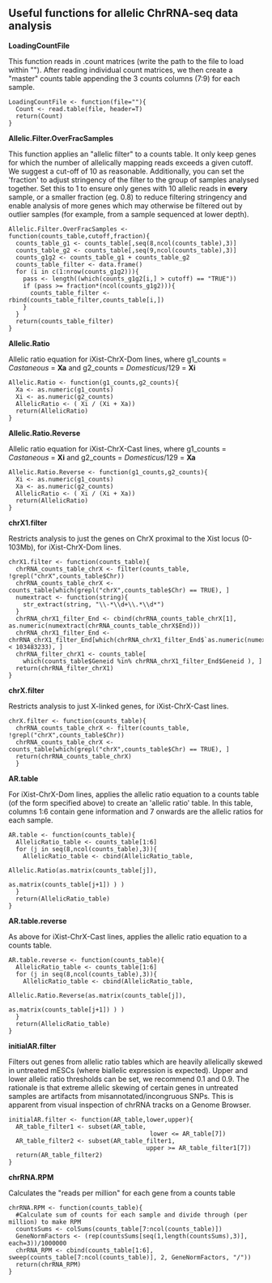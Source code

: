 
## Useful functions for allelic ChrRNA-seq data analysis
**LoadingCountFile**

This function reads in .count matrices (write the path to the file to load within ""). After reading individual count matrices, we then create a "master" counts table appending the 3 counts columns (7:9) for each sample.
```{LoadingCountFile}
LoadingCountFile <- function(file=""){
  Count <- read.table(file, header=T)
  return(Count)
}
```

**Allelic.Filter.OverFracSamples**

This function applies an "allelic filter" to a counts table. It only keep genes for which the number of allelically mapping reads exceeds a given cutoff. We suggest a cut-off of 10 as reasonable.
Additionally, you can set the 'fraction' to adjust stringency of the filter to the group of samples analysed together. Set this to 1 to ensure only genes with 10 allelic reads in **every** sample, or a smaller fraction (eg. 0.8) to reduce filtering stringency and enable analysis of more genes which may otherwise be filtered out by outlier samples (for example, from a sample sequenced at lower depth).

```{Allelic.Filter.OverFracSamples}
Allelic.Filter.OverFracSamples <- function(counts_table,cutoff,fraction){
  counts_table_g1 <- counts_table[,seq(8,ncol(counts_table),3)]
  counts_table_g2 <- counts_table[,seq(9,ncol(counts_table),3)]
  counts_g1g2 <- counts_table_g1 + counts_table_g2
  counts_table_filter <- data.frame()
  for (i in c(1:nrow(counts_g1g2))){
    pass <- length((which(counts_g1g2[i,] > cutoff) == "TRUE"))
    if (pass >= fraction*(ncol(counts_g1g2))){
      counts_table_filter <- rbind(counts_table_filter,counts_table[i,])
    }
  }
  return(counts_table_filter)
}
```

**Allelic.Ratio**

Allelic ratio equation for iXist-ChrX-Dom lines, where g1_counts = *Castaneous* = **Xa** and g2_counts = *Domesticus*/129 = **Xi**
```{Allelic.Ratio}
Allelic.Ratio <- function(g1_counts,g2_counts){
  Xa <- as.numeric(g1_counts)
  Xi <- as.numeric(g2_counts)
  AllelicRatio <- ( Xi / (Xi + Xa))
  return(AllelicRatio)
}
```

**Allelic.Ratio.Reverse**

Allelic ratio equation for iXist-ChrX-Cast lines, where g1_counts = *Castaneous* = **Xi** and g2_counts = *Domesticus*/129 = **Xa**

```{Allelic.Ratio.Reverse}
Allelic.Ratio.Reverse <- function(g1_counts,g2_counts){
  Xi <- as.numeric(g1_counts)
  Xa <- as.numeric(g2_counts)
  AllelicRatio <- ( Xi / (Xi + Xa))
  return(AllelicRatio)
}
```

**chrX1.filter**

Restricts analysis to just the genes on ChrX proximal to the Xist locus (0-103Mb), for iXist-ChrX-Dom lines.

```{chrX1.filter}
chrX1.filter <- function(counts_table){
  chrRNA_counts_table_chrX <- filter(counts_table, !grepl("chrX",counts_table$Chr))
  chrRNA_counts_table_chrX <-  counts_table[which(grepl("chrX",counts_table$Chr) == TRUE), ]
  numextract <- function(string){
    str_extract(string, "\\-*\\d+\\.*\\d*")
  }
  chrRNA_chrX1_filter_End <- cbind(chrRNA_counts_table_chrX[1], as.numeric(numextract(chrRNA_counts_table_chrX$End)))
  chrRNA_chrX1_filter_End <- chrRNA_chrX1_filter_End[which(chrRNA_chrX1_filter_End$`as.numeric(numextract(chrRNA_counts_table_chrX$End))` < 103483233), ]
  chrRNA_filter_chrX1 <- counts_table[
    which(counts_table$Geneid %in% chrRNA_chrX1_filter_End$Geneid ), ]
  return(chrRNA_filter_chrX1)
}
```

**chrX.filter**

Restricts analysis to just X-linked genes, for iXist-ChrX-Cast lines.

```{chrX.filter}
chrX.filter <- function(counts_table){
  chrRNA_counts_table_chrX <- filter(counts_table, !grepl("chrX",counts_table$Chr))
  chrRNA_counts_table_chrX <-  counts_table[which(grepl("chrX",counts_table$Chr) == TRUE), ]
  return(chrRNA_counts_table_chrX)
  }
  ```

**AR.table**

For iXist-ChrX-Dom lines, applies the allelic ratio equation to a counts table (of the form specified above) to create an 'allelic ratio' table. In this table, columns 1:6 contain gene information and 7 onwards are the allelic ratios for each sample.

```{AR.table}
AR.table <- function(counts_table){
  AllelicRatio_table <- counts_table[1:6]
  for (j in seq(8,ncol(counts_table),3)){
    AllelicRatio_table <- cbind(AllelicRatio_table,
                                Allelic.Ratio(as.matrix(counts_table[j]),
                                              as.matrix(counts_table[j+1]) ) )
  }
  return(AllelicRatio_table)
}
```

**AR.table.reverse**

As above for iXist-ChrX-Cast lines, applies the allelic ratio equation to a counts table.

```{AR.table.reverse}
AR.table.reverse <- function(counts_table){
  AllelicRatio_table <- counts_table[1:6]
  for (j in seq(8,ncol(counts_table),3)){
    AllelicRatio_table <- cbind(AllelicRatio_table,
                                Allelic.Ratio.Reverse(as.matrix(counts_table[j]),
                                              as.matrix(counts_table[j+1]) ) )
  }
  return(AllelicRatio_table)
}
```

**initialAR.filter**

Filters out genes from allelic ratio tables which are heavily allelically skewed in untreated mESCs (where biallelic expression is expected). Upper and lower allelic ratio thresholds can be set, we recommend 0.1 and 0.9. The rationale is that extreme allelic skewing of certain genes in untreated samples are artifacts from misannotated/incongruous SNPs. This is apparent from visual inspection of chrRNA tracks on a Genome Browser.

```{initialAR.filter}
initialAR.filter <- function(AR_table,lower,upper){
  AR_table_filter1 <- subset(AR_table,
                                       lower <= AR_table[7])
  AR_table_filter2 <- subset(AR_table_filter1,
                                      upper >= AR_table_filter1[7])
  return(AR_table_filter2)
}
```

**chrRNA.RPM**

Calculates the "reads per million" for each gene from a counts table 

```{chrRNA.RPM}
chrRNA.RPM <- function(counts_table){
  #Calculate sum of counts for each sample and divide through (per million) to make RPM
  countsSums <- colSums(counts_table[7:ncol(counts_table)])
  GeneNormFactors <- (rep(countsSums[seq(1,length(countsSums),3)], each=3))/1000000
  chrRNA_RPM <- cbind(counts_table[1:6], sweep(counts_table[7:ncol(counts_table)], 2, GeneNormFactors, "/"))
  return(chrRNA_RPM)
}
```
